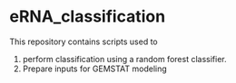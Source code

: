 # eRNA_classification

This repository contains scripts used to
1. perform classification using a random forest classifier.
2. Prepare inputs for GEMSTAT modeling
